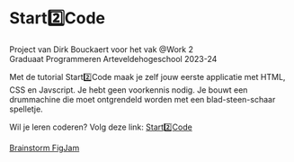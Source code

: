 # Start2️⃣Code

Project van Dirk Bouckaert voor het vak @Work 2  
Graduaat Programmeren Arteveldehogeschool 2023-24  

Met de tutorial Start2️⃣Code maak je zelf jouw eerste applicatie met HTML, CSS en Javscript. Je hebt geen voorkennis nodig. Je bouwt een drummachine die moet ontgrendeld worden met een blad-steen-schaar spelletje.

Wil je leren coderen? Volg deze link: [Start2️⃣Code](https://pgmgent-atwork2.github.io/project-1-workshop-start-2-code-dirk/)  

[Brainstorm FigJam](https://www.figma.com/file/b7OXZndsS4PqFpnvCzNmS1/%40Work-2---Start-To-Code?type=whiteboard&node-id=0%3A1&t=IH0Kj60TGHmDFoLQ-1)  